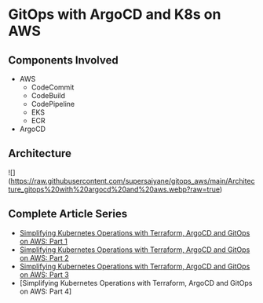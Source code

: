 # GitOps with ArgoCD and K8s on AWS

## Components Involved
* AWS
  * CodeCommit
  * CodeBuild
  * CodePipeline
  * EKS
  * ECR
* ArgoCD

## Architecture 
![] (https://raw.githubusercontent.com/supersaiyane/gitops_aws/main/Architecture_gitops%20with%20argocd%20and%20aws.webp?raw=true)


## Complete Article Series 

* [Simplifying Kubernetes Operations with Terraform, ArgoCD and GitOps on AWS: Part 1](https://medium.com/@gurpreet.singh_89/simplifying-kubernetes-operations-with-argocd-and-gitops-part-1-f015354feba5)
* [Simplifying Kubernetes Operations with Terraform, ArgoCD and GitOps on AWS: Part 2](https://medium.com/@gurpreet.singh_89/simplifying-kubernetes-operations-with-argocd-and-gitops-on-aws-part-2-a994e8d1292d)
* [Simplifying Kubernetes Operations with Terraform, ArgoCD and GitOps on AWS: Part 3](https://medium.com/@gurpreet.singh_89/simplifying-kubernetes-operations-with-terraform-argocd-and-gitops-on-aws-part-3-6d4fb71484d3)
* [Simplifying Kubernetes Operations with Terraform, ArgoCD and GitOps on AWS: Part 4]
  
